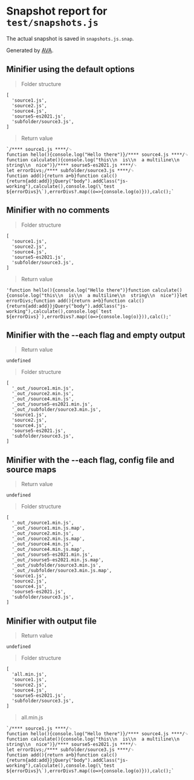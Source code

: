 # Snapshot report for `test/snapshots.js`

The actual snapshot is saved in `snapshots.js.snap`.

Generated by [AVA](https://avajs.dev).

## Minifier using the default options

> Folder structure

    [
      'source1.js',
      'source2.js',
      'source4.js',
      'sourse5-es2021.js',
      'subfolder/source3.js',
    ]

> Return value

    `/**** source1.js ****/␊
    function hello(){console.log("Hello there")}/**** source4.js ****/␊
    function calculate(){console.log("this\\n  is\\n  a multiline\\n  string\\n  nice")}/**** sourse5-es2021.js ****/␊
    let errorDivs;/**** subfolder/source3.js ****/␊
    function add(){return a+b}function calc(){return{add:add}}jQuery("body").addClass("js-working"),calculate(),console.log(\`test ${errorDivs}\`),errorDivs?.map((o=>{console.log(o)})),calc();`

## Minifier with no comments

> Folder structure

    [
      'source1.js',
      'source2.js',
      'source4.js',
      'sourse5-es2021.js',
      'subfolder/source3.js',
    ]

> Return value

    'function hello(){console.log("Hello there")}function calculate(){console.log("this\\n  is\\n  a multiline\\n  string\\n  nice")}let errorDivs;function add(){return a+b}function calc(){return{add:add}}jQuery("body").addClass("js-working"),calculate(),console.log(`test ${errorDivs}`),errorDivs?.map((o=>{console.log(o)})),calc();'

## Minifier with the --each flag and empty output

> Return value

    undefined

> Folder structure

    [
      '_out_/source1.min.js',
      '_out_/source2.min.js',
      '_out_/source4.min.js',
      '_out_/sourse5-es2021.min.js',
      '_out_/subfolder/source3.min.js',
      'source1.js',
      'source2.js',
      'source4.js',
      'sourse5-es2021.js',
      'subfolder/source3.js',
    ]

## Minifier with the --each flag, config file and source maps

> Return value

    undefined

> Folder structure

    [
      '_out_/source1.min.js',
      '_out_/source1.min.js.map',
      '_out_/source2.min.js',
      '_out_/source2.min.js.map',
      '_out_/source4.min.js',
      '_out_/source4.min.js.map',
      '_out_/sourse5-es2021.min.js',
      '_out_/sourse5-es2021.min.js.map',
      '_out_/subfolder/source3.min.js',
      '_out_/subfolder/source3.min.js.map',
      'source1.js',
      'source2.js',
      'source4.js',
      'sourse5-es2021.js',
      'subfolder/source3.js',
    ]

## Minifier with output file

> Return value

    undefined

> Folder structure

    [
      'all.min.js',
      'source1.js',
      'source2.js',
      'source4.js',
      'sourse5-es2021.js',
      'subfolder/source3.js',
    ]

> all.min.js

    `/**** source1.js ****/␊
    function hello(){console.log("Hello there")}/**** source4.js ****/␊
    function calculate(){console.log("this\\n  is\\n  a multiline\\n  string\\n  nice")}/**** sourse5-es2021.js ****/␊
    let errorDivs;/**** subfolder/source3.js ****/␊
    function add(){return a+b}function calc(){return{add:add}}jQuery("body").addClass("js-working"),calculate(),console.log(\`test ${errorDivs}\`),errorDivs?.map((o=>{console.log(o)})),calc();`

